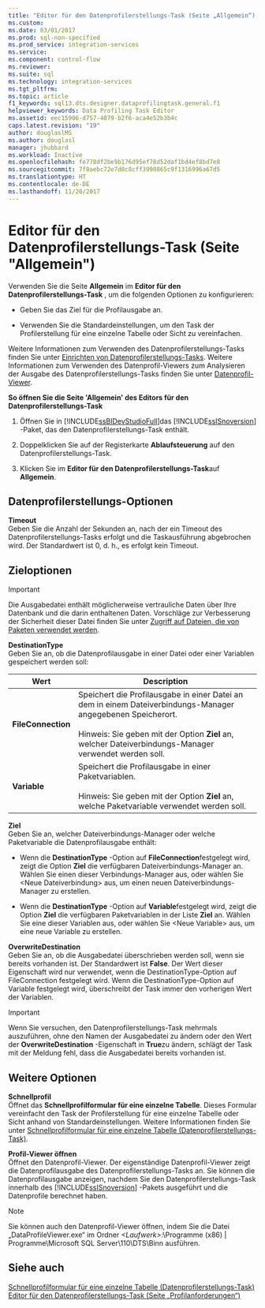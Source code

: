 ```yaml
---
title: "Editor für den Datenprofilerstellungs-Task (Seite „Allgemein“) | Microsoft-Dokumentation"
ms.custom: 
ms.date: 03/01/2017
ms.prod: sql-non-specified
ms.prod_service: integration-services
ms.service: 
ms.component: control-flow
ms.reviewer: 
ms.suite: sql
ms.technology: integration-services
ms.tgt_pltfrm: 
ms.topic: article
f1_keywords: sql13.dts.designer.dataprofilingtask.general.f1
helpviewer_keywords: Data Profiling Task Editor
ms.assetid: eec15906-d757-4079-b2f6-aca4e52b3b4c
caps.latest.revision: "19"
author: douglaslMS
ms.author: douglasl
manager: jhubbard
ms.workload: Inactive
ms.openlocfilehash: fe778df2be9b176d95ef78d52daf1bd4ef8bd7e8
ms.sourcegitcommit: 7f8aebc72e7d0c8cff3990865c9f1316996a67d5
ms.translationtype: HT
ms.contentlocale: de-DE
ms.lasthandoff: 11/20/2017
---
```

# <a name="data-profiling-task-editor-general-page"></a>Editor für den Datenprofilerstellungs-Task (Seite "Allgemein")
  Verwenden Sie die Seite **Allgemein** im **Editor für den Datenprofilerstellungs-Task** , um die folgenden Optionen zu konfigurieren:  
  
-   Geben Sie das Ziel für die Profilausgabe an.  
  
-   Verwenden Sie die Standardeinstellungen, um den Task der Profilerstellung für eine einzelne Tabelle oder Sicht zu vereinfachen.  
  
 Weitere Informationen zum Verwenden des Datenprofilerstellungs-Tasks finden Sie unter [Einrichten von Datenprofilerstellungs-Tasks](../../integration-services/control-flow/setup-of-the-data-profiling-task.md). Weitere Informationen zum Verwenden des Datenprofil-Viewers zum Analysieren der Ausgabe des Datenprofilerstellungs-Tasks finden Sie unter [Datenprofil-Viewer](../../integration-services/control-flow/data-profile-viewer.md).  
  
 **So öffnen Sie die Seite 'Allgemein' des Editors für den Datenprofilerstellungs-Task**  
  
1.  Öffnen Sie in [!INCLUDE[ssBIDevStudioFull](../../includes/ssbidevstudiofull-md.md)]das [!INCLUDE[ssISnoversion](../../includes/ssisnoversion-md.md)] -Paket, das den Datenprofilerstellungs-Task enthält.  
  
2.  Doppelklicken Sie auf der Registerkarte **Ablaufsteuerung** auf den Datenprofilerstellungs-Task.  
  
3.  Klicken Sie im **Editor für den Datenprofilerstellungs-Task**auf **Allgemein**.  
  
## <a name="data-profiling-options"></a>Datenprofilerstellungs-Optionen  
 **Timeout**  
 Geben Sie die Anzahl der Sekunden an, nach der ein Timeout des Datenprofilerstellungs-Tasks erfolgt und die Taskausführung abgebrochen wird. Der Standardwert ist 0, d. h., es erfolgt kein Timeout.  
  
## <a name="destination-options"></a>Zieloptionen  
  
> [!IMPORTANT]  
>  Die Ausgabedatei enthält möglicherweise vertrauliche Daten über Ihre Datenbank und die darin enthaltenen Daten. Vorschläge zur Verbesserung der Sicherheit dieser Datei finden Sie unter [Zugriff auf Dateien, die von Paketen verwendet werden](../../integration-services/security/security-overview-integration-services.md#files).  
  
 **DestinationType**  
 Geben Sie an, ob die Datenprofilausgabe in einer Datei oder einer Variablen gespeichert werden soll:  
  
|Wert|Description|  
|-----------|-----------------|  
|**FileConnection**|Speichert die Profilausgabe in einer Datei an dem in einem Dateiverbindungs-Manager angegebenen Speicherort.<br /><br /> Hinweis: Sie geben mit der Option **Ziel** an, welcher Dateiverbindungs-Manager verwendet werden soll.|  
|**Variable**|Speichert die Profilausgabe in einer Paketvariablen.<br /><br /> Hinweis: Sie geben mit der Option **Ziel** an, welche Paketvariable verwendet werden soll.|  
  
 **Ziel**  
 Geben Sie an, welcher Dateiverbindungs-Manager oder welche Paketvariable die Datenprofilausgabe enthält:  
  
-   Wenn die **DestinationType** -Option auf **FileConnection**festgelegt wird, zeigt die Option **Ziel** die verfügbaren Dateiverbindungs-Manager an. Wählen Sie einen dieser Verbindungs-Manager aus, oder wählen Sie \<Neue Dateiverbindung> aus, um einen neuen Dateiverbindungs-Manager zu erstellen.  
  
-   Wenn die **DestinationType** -Option auf **Variable**festgelegt wird, zeigt die Option **Ziel** die verfügbaren Paketvariablen in der Liste **Ziel** an. Wählen Sie eine dieser Variablen aus, oder wählen Sie \<Neue Variable> aus, um eine neue Variable zu erstellen.  
  
 **OverwriteDestination**  
 Geben Sie an, ob die Ausgabedatei überschrieben werden soll, wenn sie bereits vorhanden ist. Der Standardwert ist **False**. Der Wert dieser Eigenschaft wird nur verwendet, wenn die DestinationType-Option auf FileConnection festgelegt wird. Wenn die DestinationType-Option auf Variable festgelegt wird, überschreibt der Task immer den vorherigen Wert der Variablen.  
  
> [!IMPORTANT]  
>  Wenn Sie versuchen, den Datenprofilerstellungs-Task mehrmals auszuführen, ohne den Namen der Ausgabedatei zu ändern oder den Wert der **OverwriteDestination** -Eigenschaft in **True**zu ändern, schlägt der Task mit der Meldung fehl, dass die Ausgabedatei bereits vorhanden ist.  
  
## <a name="other-options"></a>Weitere Optionen  
 **Schnellprofil**  
 Öffnet das **Schnellprofilformular für eine einzelne Tabelle**. Dieses Formular vereinfacht den Task der Profilerstellung für eine einzelne Tabelle oder Sicht anhand von Standardeinstellungen. Weitere Informationen finden Sie unter [Schnellprofilformular für eine einzelne Tabelle &#40;Datenprofilerstellungs-Task&#41;](../../integration-services/control-flow/single-table-quick-profile-form-data-profiling-task.md).  
  
 **Profil-Viewer öffnen**  
 Öffnet den Datenprofil-Viewer. Der eigenständige Datenprofil-Viewer zeigt die Datenprofilausgabe des Datenprofilerstellungs-Tasks an. Sie können die Datenprofilausgabe anzeigen, nachdem Sie den Datenprofilerstellungs-Task innerhalb des [!INCLUDE[ssISnoversion](../../includes/ssisnoversion-md.md)] -Pakets ausgeführt und die Datenprofile berechnet haben.  
  
> [!NOTE]  
>  Sie können auch den Datenprofil-Viewer öffnen, indem Sie die Datei „DataProfileViewer.exe“ im Ordner *\<Laufwerk>*:\Programme (x86) | Programme\Microsoft SQL Server\110\DTS\Binn ausführen.  
  
## <a name="see-also"></a>Siehe auch  
 [Schnellprofilformular für eine einzelne Tabelle &#40;Datenprofilerstellungs-Task&#41;](../../integration-services/control-flow/single-table-quick-profile-form-data-profiling-task.md)   
 [Editor für den Datenprofilerstellungs-Task &#40;Seite „Profilanforderungen“&#41;](../../integration-services/control-flow/data-profiling-task-editor-profile-requests-page.md)  
  
  
